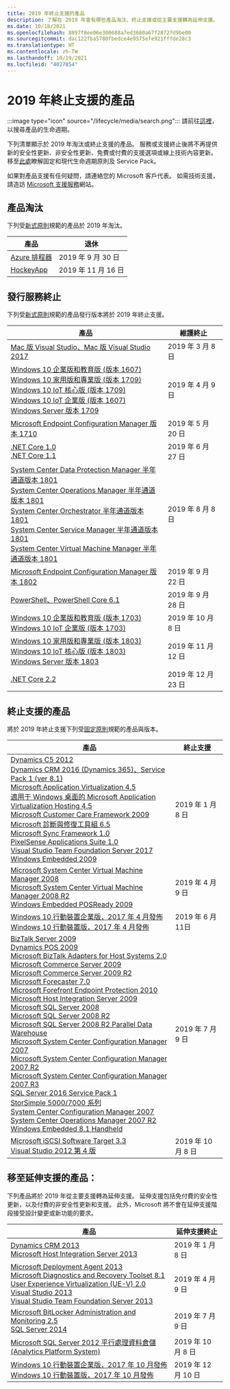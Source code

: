 ```yaml
---
title: 2019 年終止支援的產品
description: 了解在 2019 年會有哪些產品淘汰、終止支援或從主要支援轉為延伸支援。
ms.date: 10/18/2021
ms.openlocfilehash: 8897f8ee06e300688a7ed3680a67f28727d9be00
ms.sourcegitcommit: dac122fba5780fbedce4e9575efe921fffde28c3
ms.translationtype: HT
ms.contentlocale: zh-TW
ms.lasthandoff: 10/19/2021
ms.locfileid: "4027854"
---
```

# <a name="products-ending-support-in-2019"></a>2019 年終止支援的產品

:::image type="icon" source="/lifecycle/media/search.png":::
請前往[這裡](/lifecycle/products/)，以搜尋產品的生命週期。

下列清單顯示於 2019 年淘汰或終止支援的產品。 服務或支援終止後將不再提供新的安全性更新、非安全性更新、免費或付費的支援選項或線上技術內容更新。 移至[此處](/lifecycle/overview/product-end-of-support-overview)瞭解固定和現代生命週期原則及 Service Pack。

如果對產品支援有任何疑問，請連絡您的 Microsoft 客戶代表。 如需技術支援，請造訪 [Microsoft 支援服務](https://support.microsoft.com/contactus/?ws=support)網站。

## <a name="product-retirements"></a>產品淘汰

下列受[新式原則](/lifecycle/policies/modern)規範的產品於 2019 年淘汰。

| 產品 | 退休 |
| --- | --- |
| [Azure 排程器](/lifecycle/products/azure-scheduler?branch=live)<br> | 2019 年 9 月 30 日 |
| [HockeyApp](/lifecycle/products/hockeyapp?branch=live)<br> | 2019 年 11 月 16 日 |


## <a name="release-end-of-servicing"></a>發行服務終止

下列受[新式原則](/lifecycle/policies/modern)規範的產品發行版本將於 2019 年終止支援。

| 產品 | 維護終止 |
| --- | --- |
| [Mac 版 Visual Studio、Mac 版 Visual Studio 2017](/lifecycle/products/visual-studio-for-mac?branch=live)<br> | 2019 年 3 月 8 日 |
| [Windows 10 企業版和教育版 (版本 1607)](/lifecycle/products/windows-10-enterprise-and-education?branch=live)<br>[Windows 10 家用版和專業版 (版本 1709)](/lifecycle/products/windows-10-home-and-pro?branch=live)<br>[Windows 10 IoT 核心版 (版本 1709)](/lifecycle/products/windows-10-iot-core?branch=live)<br>[Windows 10 IoT 企業版 (版本 1607)](/lifecycle/products/windows-10-iot-enterprise?branch=live)<br>[Windows Server 版本 1709](/lifecycle/products/windows-server?branch=live)<br> | 2019 年 4 月 9 日 |
| [Microsoft Endpoint Configuration Manager 版本 1710](/lifecycle/products/microsoft-endpoint-configuration-manager?branch=live)<br> | 2019 年 5 月 20 日 |
| [.NET Core 1.0](/lifecycle/products/microsoft-net-and-net-core?branch=live)<br>[.NET Core 1.1](/lifecycle/products/microsoft-net-and-net-core?branch=live)<br> | 2019 年 6 月 27 日 |
| [System Center Data Protection Manager 半年通道版本 1801](/lifecycle/products/system-center-data-protection-manager-semi-annual-channel?branch=live)<br>[System Center Operations Manager 半年通道版本 1801](/lifecycle/products/system-center-operations-manager-semi-annual-channel?branch=live)<br>[System Center Orchestrator 半年通道版本 1801](/lifecycle/products/system-center-orchestrator-semi-annual-channel?branch=live)<br>[System Center Service Manager 半年通道版本 1801](/lifecycle/products/system-center-service-manager-semi-annual-channel?branch=live)<br>[System Center Virtual Machine Manager 半年通道版本 1801](/lifecycle/products/system-center-virtual-machine-manager-semi-annual-channel?branch=live)<br> | 2019 年 8 月 8 日 |
| [Microsoft Endpoint Configuration Manager 版本 1802](/lifecycle/products/microsoft-endpoint-configuration-manager?branch=live)<br> | 2019 年 9 月 22 日 |
| [PowerShell、PowerShell Core 6.1](/lifecycle/products/powershell?branch=live)<br> | 2019 年 9 月 28 日 |
| [Windows 10 企業版和教育版 (版本 1703)](/lifecycle/products/windows-10-enterprise-and-education?branch=live)<br>[Windows 10 IoT 企業版 (版本 1703)](/lifecycle/products/windows-10-iot-enterprise?branch=live)<br> | 2019 年 10 月 8 日 |
| [Windows 10 家用版和專業版 (版本 1803)](/lifecycle/products/windows-10-home-and-pro?branch=live)<br>[Windows 10 IoT 核心版 (版本 1803)](/lifecycle/products/windows-10-iot-core?branch=live)<br>[Windows Server 版本 1803](/lifecycle/products/windows-server?branch=live)<br> | 2019 年 11 月 12 日 |
| [.NET Core 2.2](/lifecycle/products/microsoft-net-and-net-core?branch=live)<br> | 2019 年 12 月 23 日 |


## <a name="products-reaching-end-of-support"></a>終止支援的產品

將於 2019 年終止支援下列受[固定原則](/lifecycle/policies/fixed)規範的產品與版本。

| 產品 | 終止支援 |
| --- | --- |
| [Dynamics C5 2012](/lifecycle/products/dynamics-c5-2012?branch=live)<br>[Dynamics CRM 2016 (Dynamics 365)、Service Pack 1 (ver 8.1)](/lifecycle/products/dynamics-crm-2016-dynamics-365?branch=live)<br>[Microsoft Application Virtualization 4.5](/lifecycle/products/microsoft-application-virtualization-45?branch=live)<br>[適用于 Windows 桌面的 Microsoft Application Virtualization Hosting 4.5](/lifecycle/products/microsoft-application-virtualization-hosting-45?branch=live)<br>[Microsoft Customer Care Framework 2009](/lifecycle/products/microsoft-customer-care-framework-2009?branch=live)<br>[Microsoft 診斷與修復工具組 6.5](/lifecycle/products/microsoft-diagnostics-and-recovery-toolset-65?branch=live)<br>[Microsoft Sync Framework 1.0](/lifecycle/products/microsoft-sync-framework-10?branch=live)<br>[PixelSense Applications Suite 1.0](/lifecycle/products/pixelsense-applications-suite-10?branch=live)<br>[Visual Studio Team Foundation Server 2017](/lifecycle/products/visual-studio-team-foundation-server-2017?branch=live)<br>[Windows Embedded 2009](/lifecycle/products/windows-embedded-2009?branch=live)<br> | 2019 年 1 月 8 日 |
| [Microsoft System Center Virtual Machine Manager 2008](/lifecycle/products/microsoft-system-center-virtual-machine-manager-2008?branch=live)<br>[Microsoft System Center Virtual Machine Manager 2008 R2](/lifecycle/products/microsoft-system-center-virtual-machine-manager-2008-r2?branch=live)<br>[Windows Embedded POSReady 2009](/lifecycle/products/windows-embedded-posready-2009?branch=live)<br> | 2019 年 4 月 9 日 |
| [Windows 10 行動裝置企業版，2017 年 4 月發佈](/lifecycle/products/windows-10-mobile-enterprise-released-in-april-2017?branch=live)<br>[Windows 10 行動裝置版，2017 年 4 月發佈](/lifecycle/products/windows-10-mobile-released-in-april-2017?branch=live)<br> | 2019 年 6 月 11日 |
| [BizTalk Server 2009](/lifecycle/products/biztalk-server-2009?branch=live)<br>[Dynamics POS 2009](/lifecycle/products/dynamics-pos-2009?branch=live)<br>[Microsoft BizTalk Adapters for Host Systems 2.0](/lifecycle/products/microsoft-biztalk-adapters-for-host-systems-20?branch=live)<br>[Microsoft Commerce Server 2009](/lifecycle/products/microsoft-commerce-server-2009?branch=live)<br>[Microsoft Commerce Server 2009 R2](/lifecycle/products/microsoft-commerce-server-2009-r2?branch=live)<br>[Microsoft Forecaster 7.0](/lifecycle/products/microsoft-forecaster-70?branch=live)<br>[Microsoft Forefront Endpoint Protection 2010](/lifecycle/products/microsoft-forefront-endpoint-protection-2010?branch=live)<br>[Microsoft Host Integration Server 2009](/lifecycle/products/microsoft-host-integration-server-2009?branch=live)<br>[Microsoft SQL Server 2008](/lifecycle/products/microsoft-sql-server-2008?branch=live)<br>[Microsoft SQL Server 2008 R2](/lifecycle/products/microsoft-sql-server-2008-r2?branch=live)<br>[Microsoft SQL Server 2008 R2 Parallel Data Warehouse](/lifecycle/products/microsoft-sql-server-2008-r2-parallel-data-warehouse?branch=live)<br>[Microsoft System Center Configuration Manager 2007](/lifecycle/products/microsoft-system-center-configuration-manager-2007?branch=live)<br>[Microsoft System Center Configuration Manager 2007 R2](/lifecycle/products/microsoft-system-center-configuration-manager-2007-r2?branch=live)<br>[Microsoft System Center Configuration Manager 2007 R3](/lifecycle/products/microsoft-system-center-configuration-manager-2007-r3?branch=live)<br>[SQL Server 2016 Service Pack 1](/lifecycle/products/sql-server-2016?branch=live)<br>[StorSimple 5000/7000 系列](/lifecycle/products/storsimple-50007000-series?branch=live)<br>[System Center Configuration Manager 2007](/lifecycle/products/system-center-operations-manager-2007?branch=live)<br>[System Center Operations Manager 2007 R2](/lifecycle/products/system-center-operations-manager-2007-r2?branch=live)<br>[Windows Embedded 8.1 Handheld](/lifecycle/products/windows-embedded-81-handheld?branch=live)<br> | 2019 年 7 月 9 日 |
| [Microsoft iSCSI Software Target 3.3](/lifecycle/products/microsoft-iscsi-software-target-33?branch=live)<br>[Visual Studio 2012 第 4 版](/lifecycle/products/visual-studio-2012?branch=live)<br> | 2019 年 10 月 8 日 |


## <a name="products-moving-to-extended-support"></a>移至延伸支援的產品：

下列產品將於 2019 年從主要支援轉為延伸支援。 延伸支援包括免付費的安全性更新，以及付費的非安全性更新和支援。 此外，Microsoft 將不會在延伸支援階段接受設計變更或新功能的要求。

| 產品 | 延伸支援終止 |
| --- | --- |
| [Dynamics CRM 2013](/lifecycle/products/dynamics-crm-2013?branch=live)<br>[Microsoft Host Integration Server 2013](/lifecycle/products/microsoft-host-integration-server-2013?branch=live)<br> | 2019 年 1 月 8 日 |
| [Microsoft Deployment Agent 2013](/lifecycle/products/microsoft-deployment-agent-2013?branch=live)<br>[Microsoft Diagnostics and Recovery Toolset 8.1](/lifecycle/products/microsoft-diagnostics-and-recovery-toolset-81?branch=live)<br>[User Experience Virtualization (UE-V) 2.0](/lifecycle/products/user-experience-virtualization-uev-20?branch=live)<br>[Visual Studio 2013](/lifecycle/products/visual-studio-2013?branch=live)<br>[Visual Studio Team Foundation Server 2013](/lifecycle/products/visual-studio-team-foundation-server-2013?branch=live)<br> | 2019 年 4 月 9 日 |
| [Microsoft BitLocker Administration and Monitoring 2.5](/lifecycle/products/microsoft-bitlocker-administration-and-monitoring-25?branch=live)<br>[SQL Server 2014](/lifecycle/products/sql-server-2014?branch=live)<br> | 2019 年 7 月 9 日 |
| [Microsoft SQL Server 2012 平行處理資料倉儲 (Analytics Platform System)](/lifecycle/products/microsoft-sql-server-2012-parallel-data-warehouse-analytics-platform-system?branch=live)<br> | 2019 年 10 月 8 日 |
| [Windows 10 行動裝置企業版，2017 年 10 月發佈](/lifecycle/products/windows-10-mobile-enterprise-released-in-october-2017?branch=live)<br>[Windows 10 行動裝置版，2017 年 10 月發佈](/lifecycle/products/windows-10-mobile-released-in-october-2017?branch=live)<br> | 2019 年 12 月 10 日 |

